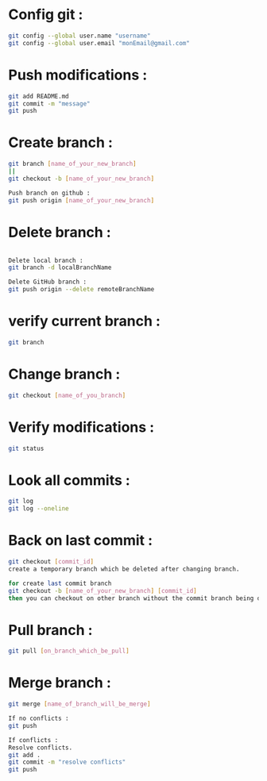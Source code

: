 # Config git :

```bash
git config --global user.name "username"
git config --global user.email "monEmail@gmail.com"
```

# Push modifications :

```bash
git add README.md
git commit -m "message"
git push
```

# Create branch :

```bash
git branch [name_of_your_new_branch]
||
git checkout -b [name_of_your_new_branch]

Push branch on github :
git push origin [name_of_your_new_branch]
```

# Delete branch :

```bash

Delete local branch :
git branch -d localBranchName

Delete GitHub branch :
git push origin --delete remoteBranchName
```

# verify current branch :

```bash
git branch
```

# Change branch :

```bash
git checkout [name_of_you_branch]
```

# Verify modifications :

```bash
git status
```

# Look all commits :

```bash
git log
git log --oneline
```

# Back on last commit :

```bash
git checkout [commit_id]
create a temporary branch which be deleted after changing branch.

for create last commit branch
git checkout -b [name_of_your_new_branch] [commit_id]
then you can checkout on other branch without the commit branch being deleted.
```

# Pull branch :

```bash
git pull [on_branch_which_be_pull]
```

# Merge branch :

```bash
git merge [name_of_branch_will_be_merge]

If no conflicts :
git push

If conflicts :
Resolve conflicts.
git add .
git commit -m "resolve conflicts"
git push
```
